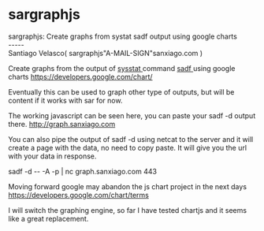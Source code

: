 # sargraphjs
sargraphjs: Create graphs from systat sadf output using google charts
<br>-----</br>
Santiago Velasco( sargraphjs"A-MAIL-SIGN"sanxiago.com )

Create graphs from the output of <a href="http://sebastien.godard.pagesperso-orange.fr/"> sysstat </a>
command <a href="http://sebastien.godard.pagesperso-orange.fr/man_sadf.html"> sadf </a>
using google charts https://developers.google.com/chart/

Eventually this can be used to graph other type of outputs, but will be content if it works with sar for now.

The working javascript can be seen here, you can paste your sadf -d output there.
http://graph.sanxiago.com

You can also pipe the output of sadf -d using netcat to the server and it will create a page with the data, no need to copy paste. It will give you the url with your data in response.

sadf -d -- -A -p | nc graph.sanxiago.com 443

Moving forward google may abandon the js chart project in the next days
https://developers.google.com/chart/terms

I will switch the graphing engine, so far I have tested chartjs and it seems like a great replacement.
